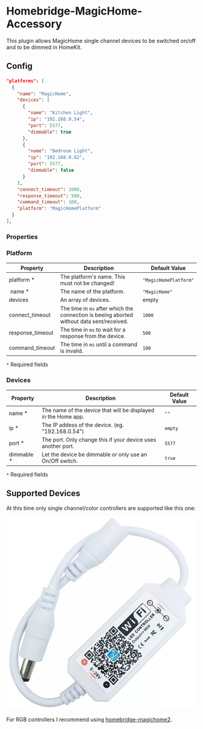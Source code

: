 # Homebridge-MagicHome-Accessory

This plugin allows MagicHome single channel devices to be switched on/off and to be dimmed in HomeKit.

## Config

```json
"platforms": [
  {
    "name": "MagicHome",
    "devices": [
      {
        "name": "Kitchen Light",
        "ip": "192.168.0.54",
        "port": 5577,
        "dimmable": true
      },
      {
        "name": "Bedroom Light",
        "ip": "192.168.0.62",
        "port": 5577,
        "dimmable": false
      }
    ],
    "connect_timeout": 1000,
    "response_timeout": 500,
    "command_timeout": 100,
    "platform": "MagicHomePlatform"
  }
],
```

### Properties

### Platform

| Property                   | Description                                                                               | Default Value            |
| -------------------------- | ----------------------------------------------------------------------------------------- | ------------------------ |
| platform *                 | The platform's name. This must not be changed!                                            | `"MagicHomePlatform"`    |
| name *                     | The name of the platform.                                                                 | `"MagicHome"`            |
| devices                    | An array of devices.                                                                      | empty                    |
| connect_timeout            | The time in `ms` after which the connection is beeing aborted without data sent/received. | `1000`                   |
| response_timeout           | The time in `ms` to wait for a response from the device.                                  | `500`                    |
| command_timeout            | The time in `ms` until a command is invalid.                                              | `100`                    |

`*` Required fields

### Devices

| Property   | Description                                                    | Default Value |
| ---------- | -------------------------------------------------------------- | ------------- |
| name *     | The name of the device that will be displayed in the Home app. | `""`          |
| ip *       | The IP addess of the device. (eg. "192.168.0.54")              | `empty`       |
| port *     | The port. Only change this if your device uses another port.   | `5577`        |
| dimmable * | Let the device be dimmable or only use an On/Off switch.       | `true`        |

`*` Required fields

## Supported Devices

At this time only single channel/color controllers are supported like this one:

![Single Channel](./.docs/single-channel.jpeg)

For RGB controllers I recommend using [homebridge-magichome2](https://www.npmjs.com/package/homebridge-magichome2).
